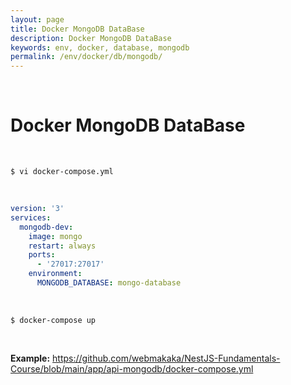 ```yaml
---
layout: page
title: Docker MongoDB DataBase
description: Docker MongoDB DataBase
keywords: env, docker, database, mongodb
permalink: /env/docker/db/mongodb/
---
```


<br/>

# Docker MongoDB DataBase

<br/>

    $ vi docker-compose.yml

<br/>

```yaml
version: '3'
services:
  mongodb-dev:
    image: mongo
    restart: always
    ports:
      - '27017:27017'
    environment:
      MONGODB_DATABASE: mongo-database
```

<br/>

    $ docker-compose up

<br/>

**Example:**
https://github.com/webmakaka/NestJS-Fundamentals-Course/blob/main/app/api-mongodb/docker-compose.yml
